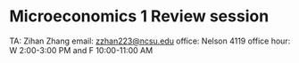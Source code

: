 # Microeconomics 1 Review session

TA: Zihan Zhang
email: zzhan223@ncsu.edu
office: Nelson 4119
office hour: W 2:00-3:00 PM and F 10:00-11:00 AM
